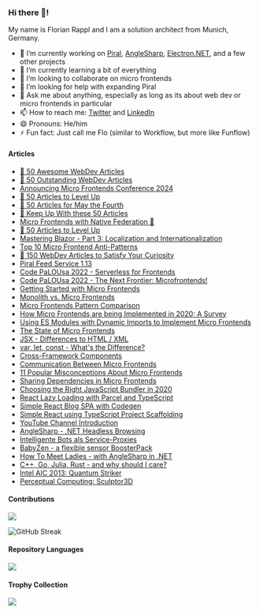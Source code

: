 ### Hi there 👋!

My name is Florian Rappl and I am a solution architect from Munich, Germany.

- 🔭 I’m currently working on [Piral](https://github.com/smapiot/piral), [AngleSharp](https://github.com/AngleSharp/AngleSharp), [Electron.NET](https://github.com/ElectronNET/Electron.NET), and a few other projects
- 🌱 I’m currently learning a bit of everything
- 👯 I’m looking to collaborate on micro frontends
- 🤔 I’m looking for help with expanding Piral
- 💬 Ask me about anything, especially as long as its about web dev or micro frontends in particular
- 📫 How to reach me: [Twitter](https://twitter.com/FlorianRappl) and [LinkedIn](https://www.linkedin.com/in/florian-rappl/)
- 😄 Pronouns: He/him
- ⚡ Fun fact: Just call me Flo (similar to Workflow, but more like Funflow)

#### Articles

<!-- ARTICLES:START -->
- [🧠 50 Awesome WebDev Articles](https://dev.to/florianrappl/50-awesome-webdev-articles-1mnf)
- [🧠 50 Outstanding WebDev Articles](https://dev.to/florianrappl/50-outstanding-webdev-articles-4b82)
- [Announcing Micro Frontends Conference 2024](https://dev.to/smapiot/announcing-micro-frontends-conference-2024-15lg)
- [🧠 50 Articles to Level Up](https://dev.to/florianrappl/50-articles-to-level-up-22jk)
- [🧠 50 Articles for May the Fourth](https://dev.to/florianrappl/50-articles-for-may-the-fourth-1a0f)
- [🤯 Keep Up With these 50 Articles](https://dev.to/florianrappl/keep-up-with-these-50-articles-18ah)
- [Micro Frontends with Native Federation 🍿](https://dev.to/florianrappl/micro-frontends-with-native-federation-56j4)
- [🧠 50 Articles to Level Up](https://dev.to/florianrappl/50-articles-to-level-up-d7)
- [Mastering Blazor - Part 3: Localization and Internationalization](https://dev.to/florianrappl/mastering-blazor-part-3-localization-and-internationalization-o2a)
- [Top 10 Micro Frontend Anti-Patterns](https://dev.to/florianrappl/top-10-micro-frontend-anti-patterns-3809)
- [🤯 150 WebDev Articles to Satisfy Your Curiosity](https://dev.to/florianrappl/150-articles-to-satisfy-your-curiosity-3c22)
- [Piral Feed Service 1.13](https://dev.to/smapiot/piral-feed-service-113-43lk)
- [Code PaLOUsa 2022 - Serverless for Frontends](https://www.youtube.com/watch?v=Rd_O-3yrIbI)
- [Code PaLOUsa 2022 - The Next Frontier: Microfrontends!](https://www.youtube.com/watch?v=nq-0uNd9dv0)
- [Getting Started with Micro Frontends](https://microfrontends.hashnode.dev/getting-started-with-micro-frontends)
- [Monolith vs. Micro Frontends](https://blog.bitsrc.io/monolith-vs-micro-frontend-e6e9772a068b?source=rss-2ecc4ad18c41------2)
- [Micro Frontends Pattern Comparison](https://blog.bitsrc.io/microfrontend-pattern-comparison-c50a9d2e4172?source=rss-2ecc4ad18c41------2)
- [How Micro Frontends are being Implemented in 2020: A Survey](https://blog.bitsrc.io/microfrontends-survey-evaluation-d2af7eade306?source=rss-2ecc4ad18c41------2)
- [Using ES Modules with Dynamic Imports to Implement Micro Frontends](https://blog.bitsrc.io/using-es-modules-with-dynamic-imports-to-implement-micro-frontends-7c840a38890e?source=rss-2ecc4ad18c41------2)
- [The State of Micro Frontends](https://blog.bitsrc.io/state-of-micro-frontends-9c0c604ed13a?source=rss-2ecc4ad18c41------2)
- [JSX - Differences to HTML / XML](https://www.youtube.com/watch?v=UkIHtVA5DLY)
- [var, let, const - What&#39;s the Difference?](https://www.youtube.com/watch?v=raMuOrtq7Ds)
- [Cross-Framework Components](https://blog.bitsrc.io/cross-framework-components-8439d58342e5?source=rss-2ecc4ad18c41------2)
- [Communication Between Micro Frontends](https://blog.bitsrc.io/communication-between-micro-frontends-67a745c6cfbe?source=rss-2ecc4ad18c41------2)
- [11 Popular Misconceptions About Micro Frontends](https://blog.bitsrc.io/11-popular-misconceptions-about-micro-frontends-d5daecc92efb?source=rss-2ecc4ad18c41------2)
- [Sharing Dependencies in Micro Frontends](https://blog.bitsrc.io/sharing-dependencies-in-micro-frontends-9da142296a2b?source=rss-2ecc4ad18c41------2)
- [Choosing the Right JavaScript Bundler in 2020](https://blog.bitsrc.io/choosing-the-right-javascript-bundler-in-2020-f9b1eae0d12b?source=rss-2ecc4ad18c41------2)
- [React Lazy Loading with Parcel and TypeScript](https://www.youtube.com/watch?v=hCAQ8p2Nz2Q)
- [Simple React Blog SPA with Codegen](https://www.youtube.com/watch?v=QQx8xawxFK0)
- [Simple React using TypeScript Project Scaffolding](https://www.youtube.com/watch?v=03Ox-5upDnA)
- [YouTube Channel Introduction](https://www.youtube.com/watch?v=ju-tmz-hHAY)
- [AngleSharp - .NET Headless Browsing](https://www.youtube.com/watch?v=DJPxfqbW4io)
- [Intelligente Bots als Service-Proxies](https://www.youtube.com/watch?v=tuTE1ZfNJqs)
- [BabyZen - a flexible sensor BoosterPack](https://www.youtube.com/watch?v=rDmWxBHy6Jg)
- [How To Meet Ladies - with AngleSharp in .NET](https://www.youtube.com/watch?v=f3wl8Ljzllo)
- [C++, Go, Julia, Rust - and why should I care?](https://www.youtube.com/watch?v=JODD3B3E1KY)
- [Intel AIC 2013: Quantum Striker](https://www.youtube.com/watch?v=sF8cNtpnGuM)
- [Perceptual Computing: Sculptor3D](https://www.youtube.com/watch?v=P7ItsRi-WjU)
<!-- ARTICLES:END -->

#### Contributions

![](https://github-readme-stats.vercel.app/api?username=FlorianRappl&hide_title=true&show_icons=true&theme=flat&include_all_commits=true)

![GitHub Streak](https://streak-stats.demolab.com/?user=FlorianRappl&theme=default)

#### Repository Languages

![](https://github-readme-stats.vercel.app/api/top-langs/?username=FlorianRappl&hide_title=true&layout=compact&theme=flat)

#### Trophy Collection

![](https://github-profile-trophy.vercel.app/?username=FlorianRappl&theme=react)
